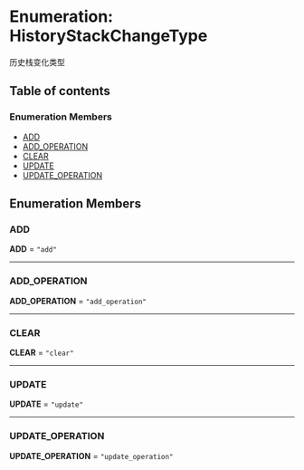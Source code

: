# Enumeration: HistoryStackChangeType

历史栈变化类型

## Table of contents

### Enumeration Members

* [ADD](/en/auto-docs/free-layout-editor/enums/HistoryStackChangeType.md#add)
* [ADD\_OPERATION](/en/auto-docs/free-layout-editor/enums/HistoryStackChangeType.md#add_operation)
* [CLEAR](/en/auto-docs/free-layout-editor/enums/HistoryStackChangeType.md#clear)
* [UPDATE](/en/auto-docs/free-layout-editor/enums/HistoryStackChangeType.md#update)
* [UPDATE\_OPERATION](/en/auto-docs/free-layout-editor/enums/HistoryStackChangeType.md#update_operation)

## Enumeration Members

### ADD

**ADD** = `"add"`

***

### ADD\_OPERATION

**ADD\_OPERATION** = `"add_operation"`

***

### CLEAR

**CLEAR** = `"clear"`

***

### UPDATE

**UPDATE** = `"update"`

***

### UPDATE\_OPERATION

**UPDATE\_OPERATION** = `"update_operation"`
